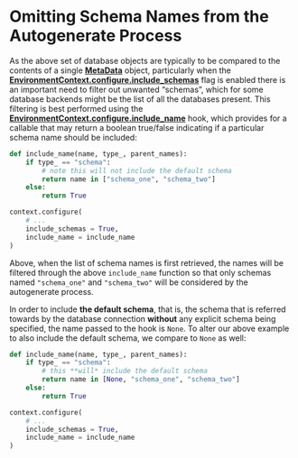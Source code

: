 # Omitting Schema Names from the Autogenerate Process

[EnvironmentContext.configure.include_schemas]: ../en/api/runtime.html#alembic.runtime.environment.EnvironmentContext.configure.params.include_schemas
[get_schema_names()]: https://docs.sqlalchemy.org/en/14/core/reflection.html#sqlalchemy.engine.reflection.Inspector.get_schema_names
[Inspector]: https://docs.sqlalchemy.org/en/14/core/reflection.html#sqlalchemy.engine.reflection.Inspector
[Specifying the Schema Name]: https://docs.sqlalchemy.org/en/14/core/metadata.html#schema-table-schema-name
[get_table_names()]: https://docs.sqlalchemy.org/en/14/core/reflection.html#sqlalchemy.engine.reflection.Inspector.get_table_names
[Table]: https://docs.sqlalchemy.org/en/14/core/metadata.html#sqlalchemy.schema.Table
[get_columns()]: https://docs.sqlalchemy.org/en/14/core/reflection.html#sqlalchemy.engine.reflection.Inspector.get_columns
[get_indexes()]: https://docs.sqlalchemy.org/en/14/core/reflection.html#sqlalchemy.engine.reflection.Inspector.get_indexes
[get_unique_constraints()]: https://docs.sqlalchemy.org/en/14/core/reflection.html#sqlalchemy.engine.reflection.Inspector.get_unique_constraints
[get_foreign_keys()]: https://docs.sqlalchemy.org/en/14/core/reflection.html#sqlalchemy.engine.reflection.Inspector.get_foreign_keys

[MetaData]: https://docs.sqlalchemy.org/en/14/core/metadata.html#sqlalchemy.schema.MetaData
[EnvironmentContext.configure.include_schemas]: ../en/api/runtime.html#alembic.runtime.environment.EnvironmentContext.configure.params.include_schemas
[EnvironmentContext.configure.include_name]: ../en/api/runtime.html#alembic.runtime.environment.EnvironmentContext.configure.params.include_name

As the above set of database objects are typically to be compared to the contents of a single **[MetaData]** object, particularly when the **[EnvironmentContext.configure.include_schemas]** flag is enabled there is an important need to filter out unwanted “schemas”, which for some database backends might be the list of all the databases present. This filtering is best performed using the **[EnvironmentContext.configure.include_name]** hook, which provides for a callable that may return a boolean true/false indicating if a particular schema name should be included:

```python
def include_name(name, type_, parent_names):
    if type_ == "schema":
        # note this will not include the default schema
        return name in ["schema_one", "schema_two"]
    else:
        return True

context.configure(
    # ...
    include_schemas = True,
    include_name = include_name
)
```

Above, when the list of schema names is first retrieved, the names will be filtered through the above `include_name` function so that only schemas named `"schema_one"` and `"schema_two"` will be considered by the autogenerate process.

In order to include **the default schema**, that is, the schema that is referred towards by the database connection **without** any explicit schema being specified, the name passed to the hook is `None`. To alter our above example to also include the default schema, we compare to `None` as well:

```python
def include_name(name, type_, parent_names):
    if type_ == "schema":
        # this **will* include the default schema
        return name in [None, "schema_one", "schema_two"]
    else:
        return True

context.configure(
    # ...
    include_schemas = True,
    include_name = include_name
)
```
